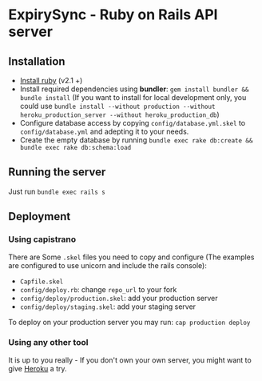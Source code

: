 ExpirySync - Ruby on Rails API server
==

## Installation

- [Install ruby](https://www.ruby-lang.org/en/documentation/installation/) (v2.1 +)
- Install required dependencies using __bundler__: `gem install bundler && bundle install` (If you want to install for local development only, you could use `bundle install --without production --without heroku_production_server --without heroku_production_db`)
- Configure database access by copying `config/database.yml.skel` to `config/database.yml` and adepting it to your needs.
- Create the empty database by running `bundle exec rake db:create && bundle exec rake db:schema:load`

## Running the server

Just run `bundle exec rails s`

## Deployment

### Using capistrano

There are Some `.skel` files you need to copy and configure (The examples are configured to use unicorn and include the rails console):

- `Capfile.skel`
- `config/deploy.rb`: change `repo_url` to your fork
- `config/deploy/production.skel`: add your production server
- `config/deploy/staging.skel`: add your staging server

To deploy on your production server you may run: `cap production deploy`

### Using any other tool

It is up to you really - If you don't own your own server, you might want to give [Heroku](http://www.heroku.com) a try.

